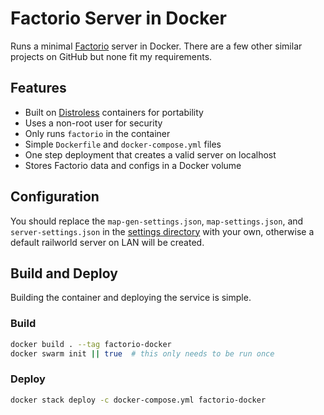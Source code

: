 # Factorio Server in Docker

Runs a minimal [Factorio](https://www.factorio.com/) server in Docker. There are
a few other similar projects on GitHub but none fit my requirements.

## Features

* Built on [Distroless](https://github.com/GoogleContainerTools/distroless)
containers for portability
* Uses a non-root user for security
* Only runs `factorio` in the container
* Simple `Dockerfile` and `docker-compose.yml` files
* One step deployment that creates a valid server on localhost
* Stores Factorio data and configs in a Docker volume

## Configuration

You should replace the `map-gen-settings.json`, `map-settings.json`, and
`server-settings.json` in the [settings directory](settings) with your own,
otherwise a default railworld server on LAN will be created.

## Build and Deploy

Building the container and deploying the service is simple.

### Build

```sh
docker build . --tag factorio-docker
docker swarm init || true  # this only needs to be run once
```

### Deploy

```sh
docker stack deploy -c docker-compose.yml factorio-docker
```
